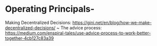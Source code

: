 # Operating Principals-

Making Decentralized Decisions: https://gini.net/en/blog/how-we-make-decentralized-decisions/
~
The advice process: https://medium.com/enspiral-tales/use-advice-process-to-work-better-together-4cb127c83a39



